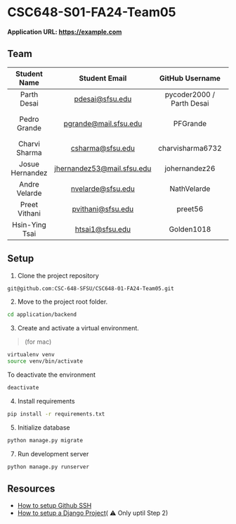 # CSC648-S01-FA24-Team05

**Application URL: <https://example.com>**

## Team

|   Student Name   |     Student Email     | GitHub Username |  Student's Role  |
| :--------------: | :-------------------: | :-------------: | :--------------: |
|   Parth Desai    |   pdesai@sfsu.edu     |   pycoder2000 / Parth Desai   |   Team Lead / PM |
|   Pedro Grande   | pgrande@mail.sfsu.edu |   PFGrande      |   Front-end Developer |
|  Charvi Sharma   |   csharma@sfsu.edu    | charvisharma6732 |   Scrum Master   |
| Josue Hernandez  | jhernandez53@mail.sfsu.edu |      johernandez26      |   Git Master     |
|  Andre Velarde   |  nvelarde@sfsu.edu    |    NathVelarde  |   Back-end Lead  |
|  Preet Vithani   |  pvithani@sfsu.edu    |       preet56   |   Front-end Lead |
|  Hsin-Ying Tsai  |   htsai1@sfsu.edu     |   Golden1018    |   Back-end Developer |

## Setup ##

1. Clone the project repository
```bash
git@github.com:CSC-648-SFSU/CSC648-01-FA24-Team05.git
```

2. Move to the project root folder.
```bash
cd application/backend
```

3. Create and activate a virtual environment.
> (for mac)
```bash
virtualenv venv
source venv/bin/activate
```

To deactivate the environment
```bash
deactivate
```

4. Install requirements

```bash
pip install -r requirements.txt
```

5. Initialize database
```bash
python manage.py migrate
```

7. Run development server
```bash
python manage.py runserver
```

## Resources

- [How to setup Github SSH](https://www.theserverside.com/blog/Coffee-Talk-Java-News-Stories-and-Opinions/GitHub-SSH-Key-Setup-Config-Ubuntu-Linux)
- [How to setup a Django Project](https://medium.com/@hacodder/setting-up-a-django-project-a-step-by-step-guide-a60dad87e82a)( :warning: Only uptil Step 2)
